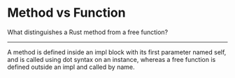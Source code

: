 # Method vs Function

What distinguishes a Rust method from a free function?

---

A method is defined inside an impl block with its first parameter named self, and is called using dot syntax on an instance, whereas a free function is defined outside an impl and called by name.